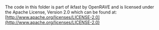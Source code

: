 The code in this folder is part of ikfast by OpenRAVE and is licensed under the Apache License, Version 2.0 which can be found at:
    [http://www.apache.org/licenses/LICENSE-2.0](http://www.apache.org/licenses/LICENSE-2.0)